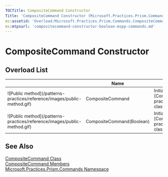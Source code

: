 ```yaml
---
TOCTitle: CompositeCommand Constructor
Title: 'CompositeCommand Constructor (Microsoft.Practices.Prism.Commands)'
ms:assetid: 'Overload:Microsoft.Practices.Prism.Commands.CompositeCommand.\#ctor'
ms:mtpsurl: 'compositecommand-constructor-boolean-mspp-commands.md'
---
```



# CompositeCommand Constructor

## Overload List


<table>

<thead>
<tr class="header">
<th> </th>
<th>Name</th>
<th>Description</th>
</tr>
</thead>
<tbody>
<tr class="odd">
<td>![Public method](/patterns-practices/reference/images/public-method.gif)</td>
<td>CompositeCommand</td>
<td><div class="summary">
Initializes a new instance of [CompositeCommand](/patterns-practices/reference/compositecommand-class-mspp-commands).
</div></td>
</tr>
<tr class="even">
<td>![Public method](/patterns-practices/reference/images/public-method.gif)</td>
<td>CompositeCommand(Boolean)</td>
<td><div class="summary">
Initializes a new instance of [CompositeCommand](/patterns-practices/reference/compositecommand-class-mspp-commands).
</div></td>
</tr>
</tbody>
</table>

## See Also

[CompositeCommand Class](/patterns-practices/reference/compositecommand-class-mspp-commands)  
[CompositeCommand Members](/patterns-practices/reference/compositecommand-members-mspp-commands)  
[Microsoft.Practices.Prism.Commands Namespace](/patterns-practices/reference/mspp-commands-namespace)
